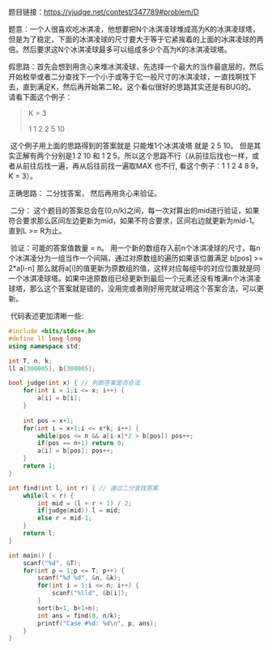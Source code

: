题目链接：https://vjudge.net/contest/347789#problem/D



​		题意：一个人很喜欢吃冰淇凌，他想要把N个冰淇凌球堆成高为K的冰淇凌球塔，但是为了稳定，下面的冰淇凌球的尺寸要大于等于它紧挨着的上面的冰淇凌球的两倍。然后要求这N个冰淇凌球最多可以组成多少个高为K的冰淇凌球塔。

​		假思路：首先会想到用贪心来堆冰淇凌球，先选择一个最大的当作最底层的，然后开始枚举或者二分查找下一个小于或等于它一般尺寸的冰淇凌球，一直找啊找下去，直到满足K，然后再开始第二轮。这个看似很好的思路其实还是有BUG的。 请看下面这个例子：

> K = 3
>
> 1	1	2	2	5	10

​		这个例子用上面的思路得到的答案就是 只能堆1个冰淇凌塔 就是 2 5 10。 但是其实正解有两个分别是1 2 10 和 1 2  5。所以这个思路不行（从前往后找也一样，或者从前往后找一遍，再从后往前找一遍取MAX 也不行, 看这个例子：1 1 2 4 8 9，K =  3）。

正确思路： 二分找答案， 然后再用贪心来验证。

​		二分： 这个题目的答案总会在(0,n/k)之间，每一次对算出的mid进行验证，如果符合要求那么区间左边更新为mid，如果不符合要求，区间右边就更新为mid-1。直到L >= R为止。

​		验证：可能的答案值数量 = n。    用一个新的数组存入前n个冰淇凌球的尺寸，每n个冰淇凌分为一组当作一个间隔，通过对原数组的遍历如果该位置满足 b[pos] >=  2*a[i-n]  那么就将a[i]的值更新为原数组的值，这样对应每组中的对应位置就是同一个冰淇凌球塔。如果中途原数组已经更新到最后一个元素还没有堆满n个冰淇凌球塔，那么这个答案就是错的，没用完或者刚好用完就证明这个答案合法，可以更新。

​		代码表述更加清晰一些:

```cpp
#include <bits/stdc++.h>
#define ll long long
using namespace std;

int T, n, k;
ll a[300005], b[300005];

bool judge(int x) { // 判断答案是否合法
	for(int i = 1;i <= x; i++) {
		a[i] = b[i];
	}
	
	int pos = x+1;
	for(int i = x+1;i <= x*k; i++) {
		while(pos <= n && a[i-x]*2 > b[pos]) pos++;
		if(pos == n+1) return 0;
		a[i] = b[pos]; pos++;
	}
	return 1;
}

int find(int l, int r) { // 通过二分查找答案
	while(l < r) {
		int mid = (l + r + 1) / 2;
		if(judge(mid)) l = mid;
		else r = mid-1;
	}
	return l;
}

int main() {
	scanf("%d", &T);
	for(int p = 1;p <= T; p++) {
		scanf("%d %d", &n, &k);
		for(int i = 1;i <= n; i++) {
			scanf("%lld", &b[i]);
		}
		sort(b+1, b+1+n);
		int ans = find(0, n/k);
		printf("Case #%d: %d\n", p, ans);
	}
}
```